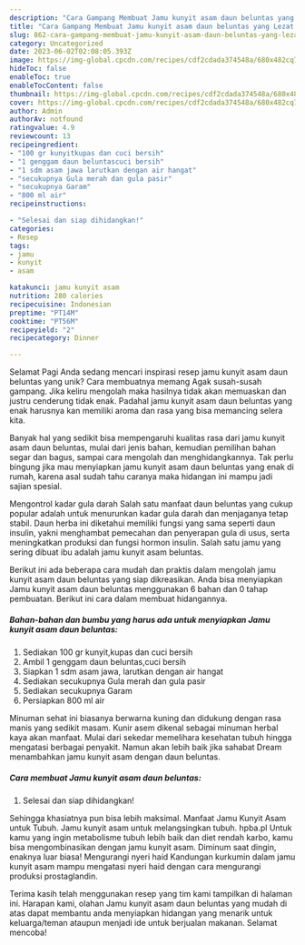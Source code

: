 ```yaml
---
description: "Cara Gampang Membuat Jamu kunyit asam daun beluntas yang Lezat Sekali, Lezat"
title: "Cara Gampang Membuat Jamu kunyit asam daun beluntas yang Lezat Sekali, Lezat"
slug: 862-cara-gampang-membuat-jamu-kunyit-asam-daun-beluntas-yang-lezat-sekali-lezat
category: Uncategorized
date: 2023-06-02T02:08:05.393Z
image: https://img-global.cpcdn.com/recipes/cdf2cdada374548a/680x482cq70/jamu-kunyit-asam-daun-beluntas-foto-resep-utama.jpg
hideToc: false
enableToc: true
enableTocContent: false
thumbnail: https://img-global.cpcdn.com/recipes/cdf2cdada374548a/680x482cq70/jamu-kunyit-asam-daun-beluntas-foto-resep-utama.jpg
cover: https://img-global.cpcdn.com/recipes/cdf2cdada374548a/680x482cq70/jamu-kunyit-asam-daun-beluntas-foto-resep-utama.jpg
author: Admin
authorAv: notfound
ratingvalue: 4.9
reviewcount: 13
recipeingredient:
- "100 gr kunyitkupas dan cuci bersih"
- "1 genggam daun beluntascuci bersih"
- "1 sdm asam jawa larutkan dengan air hangat"
- "secukupnya Gula merah dan gula pasir"
- "secukupnya Garam"
- "800 ml air"
recipeinstructions:

- "Selesai dan siap dihidangkan!"
categories:
- Resep
tags:
- jamu
- kunyit
- asam

katakunci: jamu kunyit asam 
nutrition: 280 calories
recipecuisine: Indonesian
preptime: "PT14M"
cooktime: "PT56M"
recipeyield: "2"
recipecategory: Dinner

---
```



Selamat Pagi Anda sedang mencari inspirasi resep jamu kunyit asam daun beluntas yang unik? Cara membuatnya memang Agak susah-susah gampang. Jika keliru mengolah maka hasilnya tidak akan memuaskan dan justru cenderung tidak enak. Padahal jamu kunyit asam daun beluntas yang enak harusnya kan memiliki aroma dan rasa yang bisa memancing selera kita.


Banyak hal yang sedikit bisa mempengaruhi kualitas rasa dari jamu kunyit asam daun beluntas, mulai dari jenis bahan, kemudian pemilihan bahan segar dan bagus, sampai cara mengolah dan menghidangkannya. Tak perlu bingung jika mau menyiapkan jamu kunyit asam daun beluntas yang enak di rumah, karena asal sudah tahu caranya maka hidangan ini mampu jadi sajian spesial.

Mengontrol kadar gula darah Salah satu manfaat daun beluntas yang cukup popular adalah untuk menurunkan kadar gula darah dan menjaganya tetap stabil. Daun herba ini diketahui memiliki fungsi yang sama seperti daun insulin, yakni menghambat pemecahan dan penyerapan gula di usus, serta meningkatkan produksi dan fungsi hormon insulin. Salah satu jamu yang sering dibuat ibu adalah jamu kunyit asam beluntas.


Berikut ini ada beberapa cara mudah dan praktis dalam mengolah jamu kunyit asam daun beluntas yang siap dikreasikan. Anda bisa menyiapkan Jamu kunyit asam daun beluntas menggunakan 6 bahan dan 0 tahap pembuatan. Berikut ini cara dalam membuat hidangannya.

<!--inarticleads1-->

##### Bahan-bahan dan bumbu yang harus ada untuk menyiapkan Jamu kunyit asam daun beluntas:

1. Sediakan 100 gr kunyit,kupas dan cuci bersih
1. Ambil 1 genggam daun beluntas,cuci bersih
1. Siapkan 1 sdm asam jawa, larutkan dengan air hangat
1. Sediakan secukupnya Gula merah dan gula pasir
1. Sediakan secukupnya Garam
1. Persiapkan 800 ml air


Minuman sehat ini biasanya berwarna kuning dan didukung dengan rasa manis yang sedikit masam. Kunir asem dikenal sebagai minuman herbal kaya akan manfaat. Mulai dari sekedar memelihara kesehatan tubuh hingga mengatasi berbagai penyakit. Namun akan lebih baik jika sahabat Dream menambahkan jamu kunyit asam dengan daun beluntas. 

<!--inarticleads2-->

##### Cara membuat Jamu kunyit asam daun beluntas:


1. Selesai dan siap dihidangkan!

Sehingga khasiatnya pun bisa lebih maksimal. Manfaat Jamu Kunyit Asam untuk Tubuh. Jamu kunyit asam untuk melangsingkan tubuh. hpba.pl Untuk kamu yang ingin metabolisme tubuh lebih baik dan diet rendah karbo, kamu bisa mengombinasikan dengan jamu kunyit asam. Diminum saat dingin, enaknya luar biasa! Mengurangi nyeri haid Kandungan kurkumin dalam jamu kunyit asam mampu mengatasi nyeri haid dengan cara mengurangi produksi prostaglandin. 

Terima kasih telah menggunakan resep yang tim kami tampilkan di halaman ini. Harapan kami, olahan Jamu kunyit asam daun beluntas yang mudah di atas dapat membantu anda menyiapkan hidangan yang menarik untuk keluarga/teman ataupun menjadi ide untuk berjualan makanan. Selamat mencoba!
